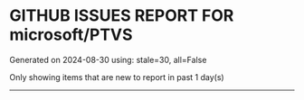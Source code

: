
# GITHUB ISSUES REPORT FOR microsoft/PTVS


Generated on 2024-08-30 using: stale=30, all=False


Only showing items that are new to report in past 1 day(s)


---




















